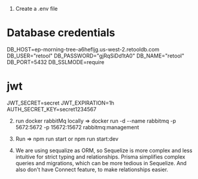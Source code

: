 
1. Create a .env file 

# Database credentials
DB_HOST=ep-morning-tree-a6hefljg.us-west-2.retooldb.com
DB_USER="retool"
DB_PASSWORD="gjRqSiDd1tA0"
DB_NAME="retool"
DB_PORT=5432
DB_SSLMODE=require

# jwt
JWT_SECRET=secret
JWT_EXPIRATION=1h
AUTH_SECRET_KEY=secret1234567


2. run docker rabbitMq locally =>  docker run -d --name rabbitmq -p 5672:5672 -p 15672:15672 rabbitmq:management

2. Run => npm run start or npm run start:dev

3. We are using sequalize as ORM, so Sequelize is more complex and less intuitive for strict typing and relationships. Prisma simplifies complex queries and migrations, which can be more tedious in Sequelize. And also don't have Connect feature, to make relationships easier.
